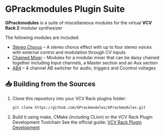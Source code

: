 # GPrackmodules Plugin Suite

**GPrackmodules** is a suite of miscellaneous modules for the virtual **VCV Rack 2** modular synthesizer

The following modules are included:

- [Stereo Chorus](docs/StereoChorus.md) – A stereo chorus effect with up to four stereo voices with external control and modulation through CV inputs
- [Chained Mixer](docs/ChainedMixer.md) – Modules for a modular mixer that can be daisy chained together including Input channels, a Master section and an Aux section
- [AB4](docs/AB4.md) – 4 channel AB switcher for audio, triggers and Ccontrol voltages



## 📥 Building from the Sources

1. Clone this repository into your VCV Rack plugins folder:
   ```bash
   git clone https://github.com/GPrackmodules/GPrackmodules.git
   ```

2. Build it using make, CMake (including CLion) or the VCV Rack Plugin Development Toolchain
   See the official guide: [VCV Rack Plugin Development](https://vcvrack.com/manual/PluginDevelopmentTutorial)

